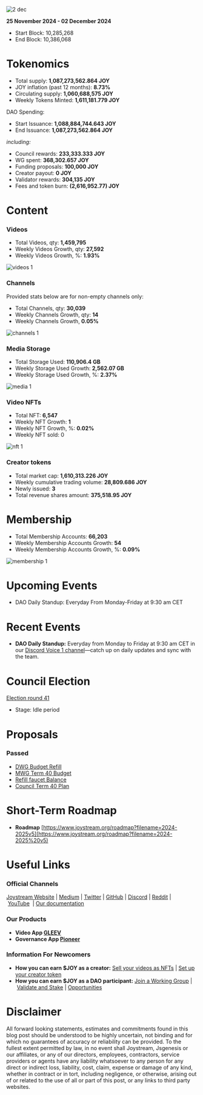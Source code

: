 ![2 dec](https://github.com/user-attachments/assets/cd00b257-4976-45ea-b425-c20ca4b72fb0)

**25 November 2024 - 02 December 2024**

- Start Block: 10,285,268
- End Block: 10,386,068

# Tokenomics

- Total supply: **1,087,273,562.864 JOY**
- JOY inflation (past 12 months): **8.73%**
- Circulating supply: **1,060,688,575 JOY**
- Weekly Tokens Minted: **1,611,181.779 JOY**

DAO Spending:

- Start Issuance: **1,088,884,744.643 JOY**
- End Issuance: **1,087,273,562.864 JOY**

*including:*

- Council rewards: **233,333.333 JOY**
- WG spent: **368,302.657 JOY**
- Funding proposals: **100,000 JOY**
- Creator payout: **0 JOY**
- Validator rewards: **304,135 JOY**
- Fees and token burn: **(2,616,952.77) JOY**

# **Content**

### Videos

- Total Videos, qty: **1,459,795**
- Weekly Videos Growth, qty: **27,592**
- Weekly Videos Growth, %: **1.93%**

![videos 1](https://github.com/user-attachments/assets/1136421c-387e-412c-a11d-516f750c23e4)

### Channels

Provided stats below are for non-empty channels only:

- Total Channels, qty: **30,039**
- Weekly Channels Growth, qty: **14**
- Weekly Channels Growth, **0.05%**

![channels 1](https://github.com/user-attachments/assets/525d4977-42a9-4ae6-8157-1d2854b42e5e)

### Media Storage

- Total Storage Used: **110,906.4 GB**
- Weekly Storage Used Growth: **2,562.07 GB**
- Weekly Storage Used Growth, %: **2.37%**

![media 1](https://github.com/user-attachments/assets/b6e1ea78-7f0e-4e62-9fd3-16ab69952b6a)

### Video NFTs

- Total NFT: **6,547**
- Weekly NFT Growth: **1**
- Weekly NFT Growth, %: **0.02%**
- Weekly NFT sold: 0

![nft 1](https://github.com/user-attachments/assets/00fd6d55-63cd-4abc-a32f-07becb69764c)

### Creator tokens

- Total market cap: **1,610,313.226 JOY**
- Weekly cumulative trading volume: **28,809.686 JOY**
- Newly issued: **3**
- Total revenue shares amount: **375,518.95 JOY**

# **Membership**

- Total Membership Accounts: **66,203**
- Weekly Membership Accounts Growth: **54**
- Weekly Membership Accounts Growth, %: **0.09%**

![membership 1](https://github.com/user-attachments/assets/269db84f-197e-4403-8c37-7130429aac35)

# **Upcoming Events**

- DAO Daily Standup: Everyday From Monday-Friday at 9:30 am CET

# **Recent Events**

- **DAO Daily Standup:** Everyday from Monday to Friday at 9:30 am CET in our [Discord Voice 1 channel](https://discord.gg/NaNzysB5YZ)—catch up on daily updates and sync with the team.

# **Council Election**

[Election round 41](https://pioneerapp.xyz/#/election)

- Stage: Idle period

# Proposals

### Passed

- [DWG Budget Refill](https://pioneerapp.xyz/#/proposals/preview/1043)
- [MWG Term 40 Budget](https://pioneerapp.xyz/#/proposals/preview/1044)
- [Refill faucet Balance](https://pioneerapp.xyz/#/proposals/preview/1045)
- [Council Term 40 Plan](https://pioneerapp.xyz/#/proposals/preview/1046)

# **Short-Term Roadmap**

- **Roadmap** [https://www.joystream.org/roadmap?filename=2024-2025v5](https://www.joystream.org/roadmap?filename=2024-2025%20v5)

# **Useful Links**

### **Official Channels**

[Joystream Website](https://www.joystream.org/) | [Medium](https://blog.joystream.org/) | [Twitter](https://twitter.com/JoystreamDAO/) | [GitHub](https://github.com/Joystream) | [Discord](https://discord.com/invite/DE9UN3YpRP) | [Reddit](https://www.reddit.com/r/joystream_dao/) | [YouTube](https://www.youtube.com/@joystream8627)  | [Our documentation](https://handbook.joystream.org/)

### **Our Products**

- **Video App [GLEEV](https://gleev.xyz/)**
- **Governance App [Pioneer](https://pioneerapp.xyz/)**

### **Information For Newcomers**

- **How you can earn $JOY as a creator:** [Sell your videos as NFTs](https://www.joystream.org/ru/#video-nfts) | [Set up your creator token](https://www.joystream.org/ru/#creator-tokens)
- **How you can earn $JOY as a DAO participant:** [Join a Working Group](https://pioneerapp.xyz/#/working-groups/openings) | [Validate and Stake](https://handbook.joystream.org/system/nomination) | [Opportunities](https://discord.com/channels/811216481340751934/1119240044830527529)

# **Disclaimer**

All forward looking statements, estimates and commitments found in this blog post should be understood to be highly uncertain, not binding and for which no guarantees of accuracy or reliability can be provided. To the fullest extent permitted by law, in no event shall Joystream, Jsgenesis or our affiliates, or any of our directors, employees, contractors, service providers or agents have any liability whatsoever to any person for any direct or indirect loss, liability, cost, claim, expense or damage of any kind, whether in contract or in tort, including negligence, or otherwise, arising out of or related to the use of all or part of this post, or any links to third party websites.
